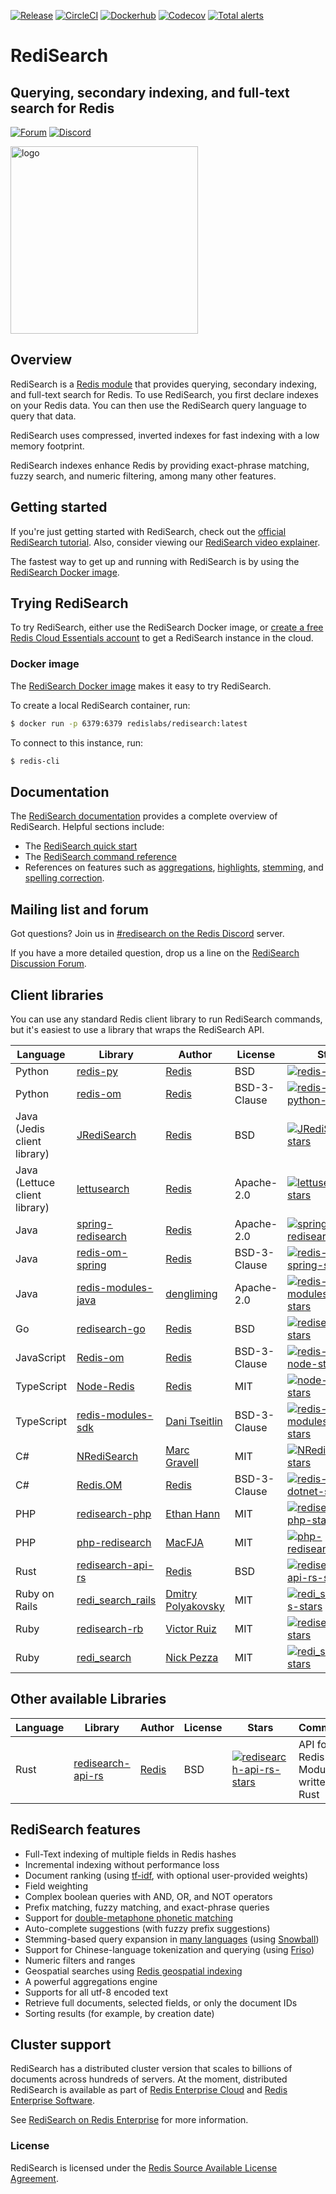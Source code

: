 [![Release](https://img.shields.io/github/v/release/redisearch/redisearch.svg?sort=semver)](https://github.com/RediSearch/RediSearch/releases)
[![CircleCI](https://circleci.com/gh/RediSearch/RediSearch/tree/master.svg?style=svg)](https://circleci.com/gh/RediSearch/RediSearch/tree/master)
[![Dockerhub](https://img.shields.io/badge/dockerhub-redislabs%2Fredisearch-blue)](https://hub.docker.com/r/redislabs/redisearch/tags/)
[![Codecov](https://codecov.io/gh/RediSearch/RediSearch/branch/master/graph/badge.svg)](https://codecov.io/gh/RediSearch/RediSearch)
[![Total alerts](https://img.shields.io/lgtm/alerts/g/RediSearch/RediSearch.svg?logo=lgtm&logoWidth=18)](https://lgtm.com/projects/g/RediSearch/RediSearch/alerts/)

# RediSearch
## Querying, secondary indexing, and full-text search for Redis
[![Forum](https://img.shields.io/badge/Forum-RediSearch-blue)](https://forum.redis.com/c/modules/redisearch/)
[![Discord](https://img.shields.io/discord/697882427875393627?style=flat-square)](https://discord.gg/xTbqgTB)

<img src="https://oss.redis.com/redisearch/img/logo.svg" alt="logo" width="300"/>

## Overview

RediSearch is a [Redis module](https://redis.io/modules) that provides querying, secondary indexing, and full-text search for Redis. To use RediSearch, you first declare indexes on your Redis data. You can then use the RediSearch query language to query that data.

RediSearch uses compressed, inverted indexes for fast indexing with a low memory footprint.

RediSearch indexes enhance Redis by providing exact-phrase matching, fuzzy search, and numeric filtering, among many other features.

## Getting started

If you're just getting started with RediSearch, check out the [official RediSearch tutorial](https://github.com/RediSearch/redisearch-getting-started). Also, consider viewing our [RediSearch video explainer](https://www.youtube.com/watch?v=B10nHEdW3NA).

The fastest way to get up and running with RediSearch is by using the [RediSearch Docker image](https://hub.docker.com/r/redislabs/redisearch/).

## Trying RediSearch

To try RediSearch, either use the RediSearch Docker image, or [create a free Redis Cloud Essentials account](https://redis.com/try-free/) to get a RediSearch instance in the cloud.

### Docker image

The [RediSearch Docker image](https://hub.docker.com/r/redislabs/redisearch/) makes it easy to try RediSearch.

To create a local RediSearch container, run:

```sh
$ docker run -p 6379:6379 redislabs/redisearch:latest
```

To connect to this instance, run:

```sh
$ redis-cli
```

## Documentation

The [RediSearch documentation](https://oss.redis.com/redisearch/) provides a complete overview of RediSearch. Helpful sections include:

* The [RediSearch quick start](https://oss.redis.com/redisearch/Quick_Start/)
* The [RediSearch command reference](https://oss.redis.com/redisearch/Commands/)
* References on features such as [aggregations](https://oss.redis.com/redisearch/Aggregations/), [highlights](https://oss.redis.com/redisearch/Highlight/), [stemming](https://oss.redis.com/redisearch/Stemming/), and [spelling correction](https://oss.redis.com/redisearch/Spellcheck/).

## Mailing list and forum

Got questions? Join us in [#redisearch on the Redis Discord](https://discord.gg/knMsnYmwXu) server.

If you have a more detailed question, drop us a line on the [RediSearch Discussion Forum](http://forum.redis.com/c/modules/redisearch).

## Client libraries

You can use any standard Redis client library to run RediSearch commands, but it's easiest to use a library that wraps the RediSearch API.

| Language | Library | Author | License | Stars |
|----------|---------|--------|---------|-------|
|Python | [redis-py][redis-py-url] | [Redis][redis-py-author] | BSD | [![redis-py-stars]][redis-py-url] |
| Python | [redis-om][redis-om-python-url] | [Redis][redis-om-python-author] | BSD-3-Clause | [![redis-om-python-stars]][redis-om-python-url] |
| Java (Jedis client library) | [JRediSearch][JRediSearch-url] | [Redis][JRediSearch-author] | BSD | [![JRediSearch-stars]][JRediSearch-url]|
| Java (Lettuce client library) | [lettusearch][lettusearch-url] | [Redis][lettusearch-author] | Apache-2.0 | [![lettusearch-stars]][lettusearch-url]|
| Java | [spring-redisearch][spring-redisearch-url] | [Redis][spring-redisearch-author] | Apache-2.0 | [![spring-redisearch-stars]][spring-redisearch-url]|
| Java | [redis-om-spring][redis-om-spring-url] | [Redis][redis-om-spring-author] | BSD-3-Clause | [![redis-om-spring-stars]][redis-om-spring-url] |
| Java | [redis-modules-java][redis-modules-java-url] | [dengliming][redis-modules-java-author] | Apache-2.0 | [![redis-modules-java-stars]][redis-modules-java-url]|
| Go | [redisearch-go][redisearch-go-url] | [Redis][redisearch-go-author] | BSD | [![redisearch-go-stars]][redisearch-go-url] |
| JavaScript | [Redis-om][redis-om-node-url] | [Redis][redis-om-node-author] | BSD-3-Clause | [![redis-om-node-stars]][redis-om-node-url] |
| TypeScript | [Node-Redis][node-redis-url] | [Redis][node-redis-author] | MIT | [![node-redis-stars]][node-redis-url]|
| TypeScript | [redis-modules-sdk][redis-modules-sdk-url] | [Dani Tseitlin][redis-modules-sdk-author] | BSD-3-Clause | [![redis-modules-sdk-stars]][redis-modules-sdk-url]|
| C# | [NRediSearch][NRediSearch-url] | [Marc Gravell][NRediSearch-author] | MIT | [![NRediSearch-stars]][NRediSearch-url] |
| C# | [Redis.OM][redis-om-dotnet-url] | [Redis][redis-om-dotnet-author] | BSD-3-Clause | [![redis-om-dotnet-stars]][redis-om-dotnet-url] |
| PHP | [redisearch-php][redisearch-php-url] | [Ethan Hann][redisearch-php-author] | MIT | [![redisearch-php-stars]][redisearch-php-url] |
| PHP | [php-redisearch][php-redisearch-url] | [MacFJA][php-redisearch-author] | MIT | [![php-redisearch-stars]][php-redisearch-url] |
| Rust | [redisearch-api-rs][redisearch-api-rs-url] | [Redis][redisearch-api-rs-author] | BSD | [![redisearch-api-rs-stars]][redisearch-api-rs-url] | API for Redis Modules written in Rust |
| Ruby on Rails | [redi_search_rails][redi_search_rails-url] | [Dmitry Polyakovsky][redi_search_rails-author] | MIT | [![redi_search_rails-stars]][redi_search_rails-url]|
| Ruby | [redisearch-rb][redisearch-rb-url] | [Victor Ruiz][redisearch-rb-author] | MIT | [![redisearch-rb-stars]][redisearch-rb-url]|
| Ruby | [redi_search][redi_search-url] | [Nick Pezza][redi_search-author] | MIT | [![redi_search-stars]][redi_search-url] |

[redis-py-url]: https://github.com/redis/redis-py
[redis-py-author]: https://redis.com
[redis-py-stars]: https://img.shields.io/github/stars/redis/redis-py.svg?style=social&amp;label=Star&amp;maxAge=2592000

[redis-om-python-url]: https://github.com/redis/redis-om-python
[redis-om-python-author]: https://redis.com
[redis-om-python-stars]: https://img.shields.io/github/stars/redis/redis-om-python.svg?style=social&amp;label=Star&amp;maxAge=2592000

[JRediSearch-url]: https://github.com/RediSearch/JRediSearch
[JRediSearch-author]: https://redis.com
[JRediSearch-stars]: https://img.shields.io/github/stars/RediSearch/JRediSearch.svg?style=social&amp;label=Star&amp;maxAge=2592000

[lettusearch-url]: https://github.com/RediSearch/lettusearch
[lettusearch-author]: https://redis.com
[lettusearch-stars]: https://img.shields.io/github/stars/RediSearch/lettusearch.svg?style=social&amp;label=Star&amp;maxAge=2592000

[spring-redisearch-url]: https://github.com/RediSearch/spring-redisearch
[spring-redisearch-author]: https://redis.com
[spring-redisearch-stars]: https://img.shields.io/github/stars/RediSearch/spring-redisearch.svg?style=social&amp;label=Star&amp;maxAge=2592000

[redis-om-spring-url]: https://github.com/redis/redis-om-spring
[redis-om-spring-author]: https://redis.com
[redis-om-spring-stars]: https://img.shields.io/github/stars/redis/redis-om-spring.svg?style=social&amp;label=Star&amp;maxAge=2592000

[redis-modules-java-url]: https://github.com/dengliming/redis-modules-java
[redis-modules-java-author]: https://github.com/dengliming
[redis-modules-java-stars]: https://img.shields.io/github/stars/dengliming/redis-modules-java.svg?style=social&amp;label=Star&amp;maxAge=2592000

[redisearch-go-url]: https://github.com/RediSearch/redisearch-go
[redisearch-go-author]: https://redis.com
[redisearch-go-stars]: https://img.shields.io/github/stars/RediSearch/redisearch-go.svg?style=social&amp;label=Star&amp;maxAge=2592000

[redis-om-node-url]: https://github.com/redis/redis-om-node
[redis-om-node-author]: https://redis.com
[redis-om-node-stars]: https://img.shields.io/github/stars/redis/redis-om-node.svg?style=social&amp;label=Star&amp;maxAge=2592000

[node-redis-url]: https://github.com/redis/node-redis
[node-redis-author]: https://github.com/redis
[node-redis-stars]: https://img.shields.io/github/stars/redis/node-redis.svg?style=social&amp;label=Star&amp;maxAge=2592000

[redis-modules-sdk-url]: https://github.com/danitseitlin/redis-modules-sdk
[redis-modules-sdk-author]: https://github.com/danitseitlin
[redis-modules-sdk-stars]: https://img.shields.io/github/stars/danitseitlin/redis-modules-sdk.svg?style=social&amp;label=Star&amp;maxAge=2592000

[NRediSearch-url]: https://libraries.io/nuget/NRediSearch
[NRediSearch-author]: https://github.com/StackExchange/
[NRediSearch-stars]: https://img.shields.io/github/stars/StackExchange/NRediSearch.svg?style=social&amp;label=Star&amp;maxAge=2592000

[redis-om-dotnet-url]: https://github.com/redis/redis-om-dotnet
[redis-om-dotnet-author]: https://redis.com
[redis-om-dotnet-stars]: https://img.shields.io/github/stars/redis/redis-om-dotnet.svg?style=social&amp;label=Star&amp;maxAge=2592000

[redisearch-php-url]: https://github.com/ethanhann/redisearch-php
[redisearch-php-author]: https://github.com/ethanhann
[redisearch-php-stars]: https://img.shields.io/github/stars/ethanhann/redisearch-php.svg?style=social&amp;label=Star&amp;maxAge=2592000

[php-redisearch-url]: https://github.com/MacFJA/php-redisearch
[php-redisearch-author]: https://github.com/MacFJA
[php-redisearch-stars]: https://img.shields.io/github/stars/MacFJA/php-redisearch.svg?style=social&amp;label=Star&amp;maxAge=2592000

[redi_search_rails-url]: https://github.com/dmitrypol/redi_search_rails
[redi_search_rails-author]: https://github.com/dmitrypol
[redi_search_rails-stars]: https://img.shields.io/github/stars/dmitrypol/redi_search_rails.svg?style=social&amp;label=Star&amp;maxAge=2592000

[redisearch-rb-url]: https://github.com/vruizext/redisearch-rb
[redisearch-rb-author]: https://github.com/vruizext
[redisearch-rb-stars]: https://img.shields.io/github/stars/vruizext/redisearch-rb.svg?style=social&amp;label=Star&amp;maxAge=2592000

[redi_search-url]: https://github.com/npezza93/redi_search
[redi_search-author]: https://github.com/npezza93
[redi_search-stars]: https://img.shields.io/github/stars/npezza93/redi_search.svg?style=social&amp;label=Star&amp;maxAge=2592000

[redisearch-api-rs-url]: https://github.com/RediSearch/redisearch-api-rs
[redisearch-api-rs-author]: https://redis.com
[redisearch-api-rs-stars]: https://img.shields.io/github/stars/RediSearch/redisearch-api-rs.svg?style=social&amp;label=Star&amp;maxAge=2592000

## Other available Libraries

| Language | Library | Author | License | Stars | Comments |
|----------|---------|--------|---------|-------|----------|
| Rust | [redisearch-api-rs][redisearch-api-rs-url] | [Redis][redisearch-api-rs-author] | BSD | [![redisearch-api-rs-stars]][redisearch-api-rs-url] | API for Redis Modules written in Rust |

[redisearch-api-rs-url]: https://github.com/RediSearch/redisearch-api-rs
[redisearch-api-rs-author]: https://redis.com
[redisearch-api-rs-stars]: https://img.shields.io/github/stars/RediSearch/redisearch-api-rs.svg?style=social&amp;label=Star&amp;maxAge=2592000


## RediSearch features

* Full-Text indexing of multiple fields in Redis hashes
* Incremental indexing without performance loss
* Document ranking (using [tf-idf](https://en.wikipedia.org/wiki/Tf%E2%80%93idf), with optional user-provided weights)
* Field weighting
* Complex boolean queries with AND, OR, and NOT operators
* Prefix matching, fuzzy matching, and exact-phrase queries
* Support for [double-metaphone phonetic matching](https://oss.redis.com/redisearch/Phonetic_Matching/)
* Auto-complete suggestions (with fuzzy prefix suggestions)
* Stemming-based query expansion in [many languages](https://oss.redis.com/redisearch/Stemming/) (using [Snowball](http://snowballstem.org/))
* Support for Chinese-language tokenization and querying (using [Friso](https://github.com/lionsoul2014/friso))
* Numeric filters and ranges
* Geospatial searches using [Redis geospatial indexing](https://redis.io/commands/georadius)
* A powerful aggregations engine
* Supports for all utf-8 encoded text
* Retrieve full documents, selected fields, or only the document IDs
* Sorting results (for example, by creation date)

## Cluster support

RediSearch has a distributed cluster version that scales to billions of documents across hundreds of servers. At the moment, distributed RediSearch is available as part of [Redis Enterprise Cloud](https://redis.com/redis-enterprise-cloud/overview/) and [Redis Enterprise Software](https://redis.com/redis-enterprise-software/overview/).

See [RediSearch on Redis Enterprise](https://redis.com/modules/redisearch/) for more information.

### License

 RediSearch is licensed under the [Redis Source Available License Agreement](LICENSE).
